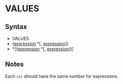 # VALUES


## Syntax
- VALUES
- ([expression](/concepts/expression.md) \*\[, [expression](/concepts/expression.md)\])
- \*\[([expression](/concepts/expression.md) \*\[, [expression](/concepts/expression.md)\])\]

## Notes
Each `(x)` should have the same number for expressions.